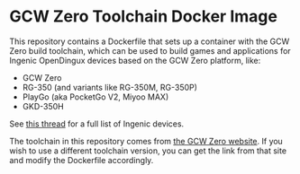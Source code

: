 # GCW Zero Toolchain Docker Image

This repository contains a Dockerfile that sets up a container with the GCW Zero build toolchain, which can be used to build games and applications for Ingenic OpenDingux devices based on the GCW Zero platform, like:

- GCW Zero
- RG-350 (and variants like RG-350M, RG-350P)
- PlayGo (aka PocketGo V2, Miyoo MAX)
- GKD-350H

See [this thread](https://boards.dingoonity.org/ingenic-jz4760-devices/ingenic-devices-guide/) for a full list of Ingenic devices.

The toolchain in this repository comes from [the GCW Zero website](http://www.gcw-zero.com/develop). If you wish to use a different toolchain version, you can get the link from that site and modify the Dockerfile accordingly.
